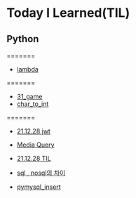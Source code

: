 # Today I Learned(TIL)

## Python

=======
* [lambda](Python/lambda.md)

=======
* [31_game](python/31_gamy.py)
* [char_to_int](python/char_to_int.py)


=======

* [21.12.28 jwt](https://velog.io/@bae-code/JWT-json-web-token)
* [Media Query](https://velog.io/@bae-code/%EB%AF%B8%EB%94%94%EC%96%B4-%EC%BF%BC%EB%A6%AC)


* [21.12.28 TIL](https://velog.io/@bae-code/TIL)


* [sql , nosql의 차이](https://devuna.tistory.com/25)

* [pymysql_insert](python/pysql_insert.py)
